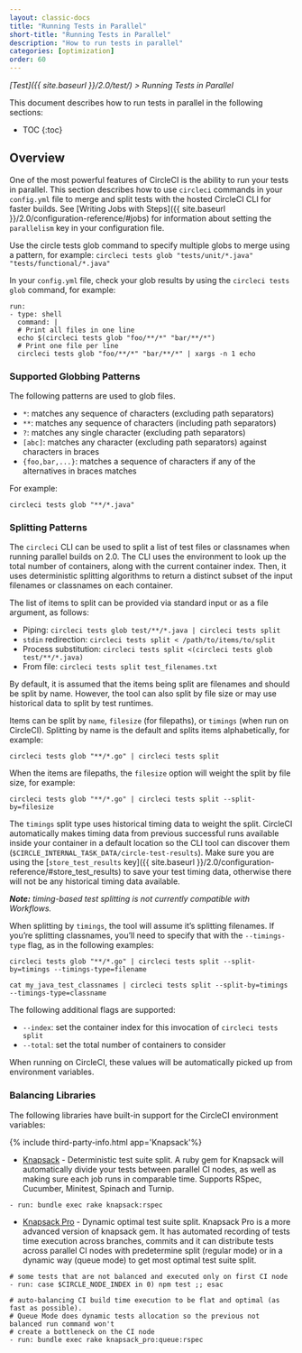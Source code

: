 ```yaml
---
layout: classic-docs
title: "Running Tests in Parallel"
short-title: "Running Tests in Parallel"
description: "How to run tests in parallel"
categories: [optimization]
order: 60
---
```


*[Test]({{ site.baseurl }}/2.0/test/) > Running Tests in Parallel*

This document describes how to run tests in parallel in the following sections:

* TOC
{:toc}

## Overview
One of the most powerful features of CircleCI is the ability to run your tests in parallel. This section describes how to use `circleci` commands in your `config.yml` file to merge and split tests with the hosted CircleCI CLI for faster builds. See [Writing Jobs with Steps]({{ site.baseurl }}/2.0/configuration-reference/#jobs) for information about setting the `parallelism` key in your configuration file. 

Use the circle tests glob command to specify multiple globs to merge using a pattern, for example: 
	`circleci tests glob "tests/unit/*.java" "tests/functional/*.java"`

In your `config.yml` file, check your glob results by using the `circleci tests glob` command, for example:

```
run:
- type: shell
  command: |
  # Print all files in one line
  echo $(circleci tests glob "foo/**/*" "bar/**/*")
  # Print one file per line
  circleci tests glob "foo/**/*" "bar/**/*" | xargs -n 1 echo
```

### Supported Globbing Patterns

The following patterns are used to glob files.

- `*`: matches any sequence of characters (excluding path separators)
- `**`: matches any sequence of characters (including path separators)
- `?`: matches any single character (excluding path separators)
- `[abc]`: matches any character (excluding path separators) against characters in braces
- `{foo,bar,...}`: matches a sequence of characters if any of the alternatives in braces matches

For example:

`circleci tests glob "**/*.java"`

### Splitting Patterns

The `circleci` CLI can be used to split a list of test files or classnames when running parallel builds on 2.0. The CLI uses the environment to look up the total number of containers, along with the current container index. Then, it uses deterministic splitting algorithms to return a distinct subset of the input filenames or classnames on each container.

The list of items to split can be provided via standard input or as a file argument, as follows:

- Piping: `circleci tests glob test/**/*.java | circleci tests split`
- `stdin` redirection: `circleci tests split < /path/to/items/to/split`
- Process substitution: `circleci tests split <(circleci tests glob test/**/*.java)`
- From file: `circleci tests split test_filenames.txt`

By default, it is assumed that the items being split are filenames and should be split by name. However, the tool can also split by file size or may use historical data to split by test runtimes.

Items can be split by `name`, `filesize` (for filepaths), or `timings` (when run on CircleCI). Splitting by name is the default and splits items alphabetically, for example:

`circleci tests glob "**/*.go" | circleci tests split`

When the items are filepaths, the `filesize` option will weight the split by file size, for example:

`circleci tests glob "**/*.go" | circleci tests split --split-by=filesize`

The `timings` split type uses historical timing data to weight the split. CircleCI automatically makes timing data from previous successful runs available inside your container in a default location so the CLI tool can discover them (`$CIRCLE_INTERNAL_TASK_DATA/circle-test-results`). Make sure you are using the [`store_test_results` key]({{ site.baseurl }}/2.0/configuration-reference/#store_test_results) to save your test timing data, otherwise there will not be any historical timing data available.

***Note:** timing-based test splitting is not currently compatible with Workflows.*

When splitting by `timings`, the tool will assume it’s splitting filenames. If you’re splitting classnames, you’ll need to specify that with the `--timings-type` flag, as in the following examples:

`circleci tests glob "**/*.go" | circleci tests split --split-by=timings --timings-type=filename`

`cat my_java_test_classnames | circleci tests split --split-by=timings --timings-type=classname`

The following additional flags are supported:
- `--index`: set the container index for this invocation of `circleci tests split`
- `--total`: set the total number of containers to consider

When running on CircleCI, these values will be automatically picked up from environment variables.

### Balancing Libraries

The following libraries have built-in support for the CircleCI environment variables:

{% include third-party-info.html app='Knapsack'%}

* [Knapsack](https://github.com/ArturT/knapsack) - Deterministic test suite split. A ruby gem for Knapsack will automatically divide your tests between parallel CI nodes, as well as making sure each job runs in comparable time. Supports RSpec, Cucumber, Minitest, Spinach and Turnip.

```
- run: bundle exec rake knapsack:rspec
```

* [Knapsack Pro](https://github.com/KnapsackPro/knapsack_pro-ruby) - Dynamic optimal test suite split. Knapsack Pro is a more advanced version of knapsack gem. It has automated recording of tests time execution across branches, commits and it can distribute tests across parallel CI nodes with predetermine split (regular mode) or in a dynamic way (queue mode) to get most optimal test suite split.

```
# some tests that are not balanced and executed only on first CI node
- run: case $CIRCLE_NODE_INDEX in 0) npm test ;; esac

# auto-balancing CI build time execution to be flat and optimal (as fast as possible).
# Queue Mode does dynamic tests allocation so the previous not balanced run command won't
# create a bottleneck on the CI node
- run: bundle exec rake knapsack_pro:queue:rspec
```
